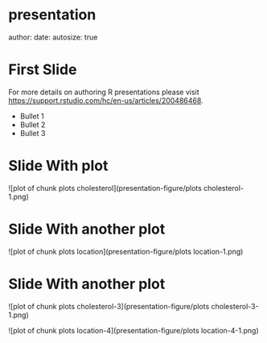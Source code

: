

presentation
========================================================
author: 
date: 
autosize: true

First Slide
========================================================

For more details on authoring R presentations please visit <https://support.rstudio.com/hc/en-us/articles/200486468>.

- Bullet 1
- Bullet 2
- Bullet 3

Slide With plot
========================================================

![plot of chunk plots cholesterol](presentation-figure/plots cholesterol-1.png)

Slide With another plot
========================================================
![plot of chunk plots location](presentation-figure/plots location-1.png)

Slide With another plot
========================================================








![plot of chunk plots cholesterol-3](presentation-figure/plots cholesterol-3-1.png)

![plot of chunk plots location-4](presentation-figure/plots location-4-1.png)
